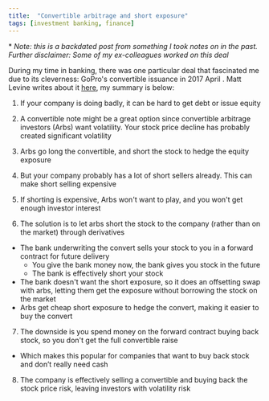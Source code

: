 ```yaml
---
title:  "Convertible arbitrage and short exposure"
tags: [investment banking, finance]
---
```


\* *Note: this is a backdated post from something I took notes on in the past. Further disclaimer: Some of my ex-colleagues worked on this deal*

During my time in banking, there was one particular deal that fascinated me due to its cleverness: GoPro's convertible issuance in 2017 April . Matt Levine writes about it [here](https://www.bloomberg.com/opinion/articles/2017-04-06/happy-meals-and-glass-steagall "Matt"), my summary is below:

1. If your company is doing badly, it can be hard to get debt or issue equity 

2. A convertible note might be a great option since convertible arbitrage investors (Arbs) want volatility. Your stock price decline has probably created significant volatility

3. Arbs go long the convertible, and short the stock to hedge the equity exposure

4. But your company probably has a lot of short sellers already. This can make short selling expensive

5. If shorting is expensive, Arbs won't want to play, and you won't get enough investor interest

6. The solution is to let arbs short the stock to the company (rather than on the market) through derivatives

  * The bank underwriting the convert sells your stock to you in a forward contract for future delivery
    * You give the bank money now, the bank gives you stock in the future
    * The bank is effectively short your stock
  * The bank doesn't want the short exposure, so it does an offsetting swap with arbs, letting them get the exposure without borrowing the stock on the market
  * Arbs get cheap short exposure to hedge the convert, making it easier to buy the convert
  
7. The downside is you spend money on the forward contract buying back stock, so you don't get the full convertible raise

  * Which makes this popular for companies that want to buy back stock and don’t really need cash

8. The company is effectively selling a convertible and buying back the stock price risk, leaving investors with volatility risk
